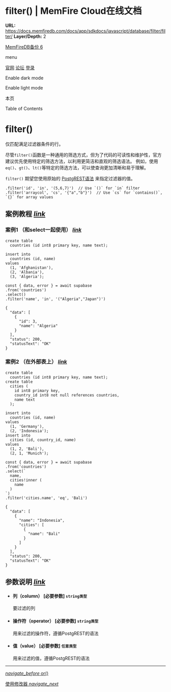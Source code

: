 # filter() | MemFire Cloud在线文档

**URL:** https://docs.memfiredb.com/docs/app/sdkdocs/javascript/database/filter/filter/
**Layer/Depth:** 2

[MemFireDB备份 6](/)

menu

[官网](https://memfiredb.com/)
[论坛](https://community.memfiredb.com/)
[登录](https://cloud.memfiredb.com/auth/login)

Enable dark mode

Enable light mode

本页

Table of Contents

# filter()

仅匹配满足过滤器条件的行。

尽管`filter()`函数是一种通用的筛选方式，但为了代码的可读性和维护性，官方建议优先使用特定的筛选方法，以利用更简洁和直观的筛选语法。
例如，使用`eq()`、`gt()`、`lt()`等特定的筛选方法，可以使查询更加清晰和易于理解。

`filter()` 期望您使用原始的 [PostgREST语法](https://postgrest.org/en/stable/api.html#operators) 来指定过滤器的值。

```
.filter('id', 'in', '(5,6,7)')  // Use `()` for `in` filter
.filter('arraycol', 'cs', '{"a","b"}')  // Use `cs` for `contains()`, `{}` for array values
```

## 案例教程 [*link*](#%e6%a1%88%e4%be%8b%e6%95%99%e7%a8%8b)

### 案例1 （和select一起使用） [*link*](#%e6%a1%88%e4%be%8b1--%e5%92%8cselect%e4%b8%80%e8%b5%b7%e4%bd%bf%e7%94%a8)

```
create table
  countries (id int8 primary key, name text);

insert into
  countries (id, name)
values
  (1, 'Afghanistan'),
  (2, 'Albania'),
  (3, 'Algeria');
```

```
const { data, error } = await supabase
.from('countries')
.select()
.filter('name', 'in', '("Algeria","Japan")')
```

```
{
  "data": [
    {
      "id": 3,
      "name": "Algeria"
    }
  ],
  "status": 200,
  "statusText": "OK"
}
```

### 案例2 （在外部表上） [*link*](#%e6%a1%88%e4%be%8b2--%e5%9c%a8%e5%a4%96%e9%83%a8%e8%a1%a8%e4%b8%8a)

```
create table
  countries (id int8 primary key, name text);
create table
  cities (
    id int8 primary key,
    country_id int8 not null references countries,
    name text
  );

insert into
  countries (id, name)
values
  (1, 'Germany'),
  (2, 'Indonesia');
insert into
  cities (id, country_id, name)
values
  (1, 2, 'Bali'),
  (2, 1, 'Munich');
```

```
const { data, error } = await supabase
.from('countries')
.select(`
  name,
  cities!inner (
    name
  )
`)
.filter('cities.name', 'eq', 'Bali')
```

```
{
  "data": [
    {
      "name": "Indonesia",
      "cities": [
        {
          "name": "Bali"
        }
      ]
    }
  ],
  "status": 200,
  "statusText": "OK"
}
```

## 参数说明 [*link*](#%e5%8f%82%e6%95%b0%e8%af%b4%e6%98%8e)

* #### 列（column） [必要参数] `string类型`

  要过滤的列
* #### 操作符（operator） [必要参数] `string类型`

  用来过滤的操作符，遵循PostgREST的语法
* #### 值（value） [必要参数] `任意类型`

  用来过滤的值，遵循PostgREST的语法

---

[*navigate\_before* or()](/docs/app/sdkdocs/javascript/database/filter/or/)

[使用修改器 *navigate\_next*](/docs/app/sdkdocs/javascript/database/modifier/using-modifiers/)